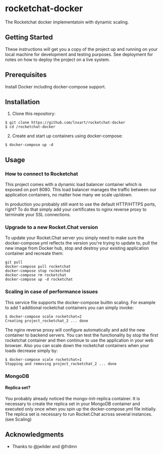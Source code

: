 # rocketchat-docker
The Rocketchat docker implementatoin with dynamic scaling.

## Getting Started

These instructions will get you a copy of the project up and running on your local machine for development and testing purposes. See deployment for notes on how to deploy the project on a live system.

## Prerequisites

Install Docker including docker-compose support.

## Installation

1. Clone this repository:
```
$ git clone https://github.com/lnxart/rocketchat-docker
$ cd /rocketchat-docker
```
2. Create and start up containers using docker-compose:
```
$ docker-compose up -d
```
## Usage
### How to connect to Rocketchat

This project comes with a dynamic load balancer container which is exposed on port 8080. This load balancer manages the traffic between our application containers, no matter how many we scale up/down.

In production you probably still want to use the default HTTP/HTTPS ports, right? To do that simply add your certificates to nginx reverse proxy to terminate your SSL connections.

### Upgrade to a new Rocket.Chat version

To update your Rocket.Chat server you simply need to make sure the docker-compose.yml reflects the version you're trying to update to, pull the new image from Docker hub, stop and destroy your existing application container and recreate them:
```
git pull
docker-compose pull rocketchat
docker-compose stop rocketchat
docker-compose rm rocketchat
docker-compose up -d rocketchat
```
### Scaling in case of performance issues

This service file supports the docker-compose builtin scaling. For example to add 1 additional rocketchat containers you can simply invoke:
```
$ docker-compose scale rocketchat=2
Creating project_rocketchat_2 ... done
```
The nginx reverse proxy will configure automatically and add the new container to backend servers.
You can test the functionality by stop the first rocketchat container and then continue to use the application in your web browser.
Also you can scale down the rocketchat containers when your loads decrease simply by:
```
$ docker-compose scale rocketchat=1
Stopping and removing project_rocketchat_2 ... done
```
### MongoDB

#### Replica set?

You probably already noticed the mongo-init-replica container. It is necessary to create the replica set in your MongoDB container and executed only once when you spin up the docker-compose.yml file initially. The replica set is necessary to run Rocket.Chat across several instances. (see Scaling)

## Acknowledgments

* Thanks to @jwilder and @frdmn
